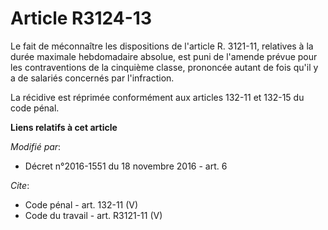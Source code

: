 # Article R3124-13

Le fait de méconnaître les dispositions de l'article R. 3121-11, relatives à la durée maximale hebdomadaire absolue, est puni
de l'amende prévue pour les contraventions de la cinquième classe, prononcée autant de fois qu'il y a de salariés concernés
par l'infraction. 

La récidive est réprimée conformément aux articles 132-11 et 132-15 du code pénal.

**Liens relatifs à cet article**

_Modifié par_:

  - Décret n°2016-1551 du 18 novembre 2016 - art. 6

_Cite_:

  - Code pénal - art. 132-11 (V)
  - Code du travail - art. R3121-11 (V)
